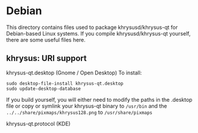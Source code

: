 
Debian
====================
This directory contains files used to package khrysusd/khrysus-qt
for Debian-based Linux systems. If you compile khrysusd/khrysus-qt yourself, there are some useful files here.

## khrysus: URI support ##


khrysus-qt.desktop  (Gnome / Open Desktop)
To install:

	sudo desktop-file-install khrysus-qt.desktop
	sudo update-desktop-database

If you build yourself, you will either need to modify the paths in
the .desktop file or copy or symlink your khrysus-qt binary to `/usr/bin`
and the `../../share/pixmaps/khrysus128.png` to `/usr/share/pixmaps`

khrysus-qt.protocol (KDE)

